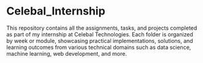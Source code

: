 # Celebal_Internship
This repository contains all the assignments, tasks, and projects completed as part of my internship at Celebal Technologies. Each folder is organized by week or module, showcasing practical implementations, solutions, and learning outcomes from various technical domains such as data science, machine learning, web development, and more.
